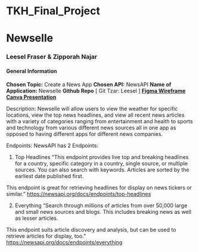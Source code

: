# TKH_Final_Project

<h1>Newselle</h1>
<h3>Leesel Fraser & Zipporah Najar</h3>

<h4>General Information </h4>
<p>
<b>Chosen Topic:</b> Create a News App
<b>Chosen API:</b> NewsAPI
<b>Name of Application:</b> Newselle
<b>Github Repo</b> [ Git Tzar: Leesel ]
<b><a href="https://www.figma.com/file/Cf37xsXwXkxhSoi3lQhNKb/TKH_Final_Project?node-id=0%3A1">Figma Wireframe</a></b>
<b><a href="https://www.canva.com/design/DAEO7fj9-4U/share/preview?token=ANdVOElxQ965b5p-p9kXgA&role=EDITOR&utm_content=DAEO7fj9-4U&utm_campaign=designshare&utm_medium=link&utm_source=sharebutton">Canva Presentation</a></b>
</p>




Description: Newselle will allow users to view the weather for specific locations, view the top news headlines, and view all recent news articles with a variety of categories ranging from entertainment and health to sports and technology from various different news sources all in one app as opposed to having different apps for different news companies. 

Endpoints:
NewsAPI has 2 Endpoints: 

1. Top Headlines
“This endpoint provides live top and breaking headlines for a country, specific category in a country, single source, or multiple sources. You can also search with keywords. Articles are sorted by the earliest date published first.

This endpoint is great for retrieving headlines for display on news tickers or similar.”
https://newsapi.org/docs/endpoints/top-headlines

2. Everything
“Search through millions of articles from over 50,000 large and small news sources and blogs. This includes breaking news as well as lesser articles. 

This endpoint suits article discovery and analysis, but can be used to retrieve articles for display, too.”
https://newsapi.org/docs/endpoints/everything
